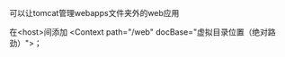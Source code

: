 可以让tomcat管理webapps文件夹外的web应用

在&lt;host&gt;间添加 &lt;Context path="/web" docBase="虚拟目录位置（绝对路劲）"&gt;；





